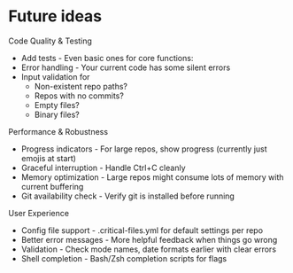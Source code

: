 # Future ideas

Code Quality & Testing

- Add tests - Even basic ones for core functions:
- Error handling - Your current code has some silent errors
- Input validation for
    - Non-existent repo paths?
    - Repos with no commits?
    - Empty files?
    - Binary files?

Performance & Robustness

- Progress indicators - For large repos, show progress (currently just emojis at start)
- Graceful interruption - Handle Ctrl+C cleanly
- Memory optimization - Large repos might consume lots of memory with current buffering
- Git availability check - Verify git is installed before running

User Experience

- Config file support - .critical-files.yml for default settings per repo
- Better error messages - More helpful feedback when things go wrong
- Validation - Check mode names, date formats earlier with clear errors
- Shell completion - Bash/Zsh completion scripts for flags
